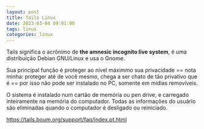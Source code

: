 ```yaml
---
layout: post
title: Tails Linux
date: 2023-03-04 09:01:00
tags: linux
categories: linux
---
```

Tails significa o acrônimo de **the amnesic incognito live system**, é uma distribuição Debian GNU/Linux e usa o Gnome. 

Sua principal função é proteger ao nível máximmo sua privacidade == nota minha: proteger até de você mesmo, chega a ser chato de tão privativo que é == por isso não pode ser instalado no PC, somente em mídias removíveis.

O sistema é instalado num cartão de memória ou pen drive, e carregado inteiramente na memória do computador. Todas as informações do usuário são eliminadas quando o computador é desligado ou reiniciado.

<https://tails.boum.org/support/faq/index.pt.html>
